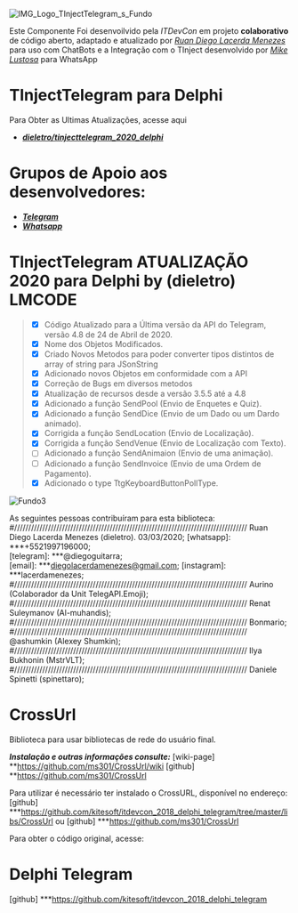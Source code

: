  ![IMG_Logo_TInjectTelegram_s_Fundo](https://user-images.githubusercontent.com/11804577/79389701-fd284580-7f44-11ea-8238-bab525a19caa.png)

Este Componente Foi desenvoilvido pela *ITDevCon* em projeto **colaborativo** de código aberto, 
adaptado e atualizado por [*Ruan Diego Lacerda Menezes*](https://github.com/dieletro/)
para uso com ChatBots e a Integração com o TInject desenvolvido por 
[*Mike Lustosa*](https://github.com/mikelustosa/) para WhatsApp

# TInjectTelegram para Delphi
Para Obter as Ultimas Atualizações, acesse aqui
 * **[*dieletro/tinjecttelegram_2020_delphi*](https://github.com/dieletro/tinjecttelegram_2020_delphi)**

# Grupos de Apoio aos desenvolvedores:
 * **[*Telegram*](https://t.me/TinjectTelegram)**
 * **[*Whatsapp*](https://chat.whatsapp.com/KyepdH5XYw9KnuLlobGFAE)**

# TInjectTelegram ATUALIZAÇÃO 2020 para Delphi by (dieletro) LMCODE 
> - [X] Código Atualizado para a Última versão da API do Telegram, versão 4.8 de 24 de Abril de 2020.
> - [X] Nome dos Objetos Modificados.
> - [X] Criado Novos Metodos para poder converter tipos distintos de array of string para JSonString 
> - [X] Adicionado novos Objetos em conformidade com a API
> - [X] Correção de Bugs em diversos metodos  
> - [X] Atualização de recursos desde a versão 3.5.5 até a 4.8
> - [X] Adicionado a função SendPool (Envio de Enquetes e Quiz).
> - [X] Adicionado a função SendDice (Envio de um Dado ou um Dardo animado).
> - [X] Corrigida a função SendLocation (Envio de Localização).
> - [X] Corrigida a função SendVenue (Envio de Localização com Texto).
> - [ ] Adicionado a função SendAnimaion (Envio de uma animação).
> - [ ] Adicionado a função SendInvoice (Envio de uma Ordem de Pagamento).
> - [X] Adicionado o type TtgKeyboardButtonPollType.

![Fundo3](https://user-images.githubusercontent.com/11804577/79387409-14196880-7f42-11ea-8e7f-cb2d3270c74c.png)

As seguintes pessoas contribuíram para esta biblioteca:
#///////////////////////////////////////////////////////////////////////////////////
Ruan Diego Lacerda Menezes (dieletro). 03/03/2020;
	[whatsapp]: ***+5521997196000;  
	[telegram]: ***@diegoguitarra;  
	[email]: ***diegolacerdamenezes@gmail.com;
	[instagram]: ***lacerdamenezes;
#///////////////////////////////////////////////////////////////////////////////////
Aurino (Colaborador da Unit TelegAPI.Emoji);
#///////////////////////////////////////////////////////////////////////////////////
Renat Suleymanov (Al-muhandis);
#///////////////////////////////////////////////////////////////////////////////////
Bonmario;
#///////////////////////////////////////////////////////////////////////////////////
@ashumkin (Alexey Shumkin);
#///////////////////////////////////////////////////////////////////////////////////
Ilya Bukhonin (MstrVLT);
#///////////////////////////////////////////////////////////////////////////////////
Daniele Spinetti (spinettaro);

# CrossUrl
Biblioteca para usar bibliotecas de rede do usuário final.

***Instalação e outras informações consulte:*** 
[wiki-page] **https://github.com/ms301/CrossUrl/wiki
[github]    **https://github.com/ms301/CrossUrl

Para utilizar é necessário ter instalado o CrossURL, disponível no endereço:
[github]
***https://github.com/kitesoft/itdevcon_2018_delphi_telegram/tree/master/libs/CrossUrl
ou
[github]
***https://github.com/ms301/CrossUrl

Para obter o código original, acesse:
# Delphi Telegram
[github] 
***https://github.com/kitesoft/itdevcon_2018_delphi_telegram
